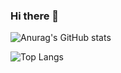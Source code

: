 ### Hi there 👋
![Anurag's GitHub stats](https://github-readme-stats.vercel.app/api?username=heejeong13&show_icons=true&theme=radical)

![Top Langs](https://github-readme-stats.vercel.app/api/top-langs/?username=heejeong13&layout=compact)
<!--
**heejeong13/heejeong13** is a ✨ _special_ ✨ repository because its `README.md` (this file) appears on your GitHub profile.

Here are some ideas to get you started:

- 🔭 I’m currently working on ...
- 🌱 I’m currently learning ...
- 👯 I’m looking to collaborate on ...
- 🤔 I’m looking for help with ...
- 💬 Ask me about ...
- 📫 How to reach me: ...
- 😄 Pronouns: ...
- ⚡ Fun fact: ...
-->
